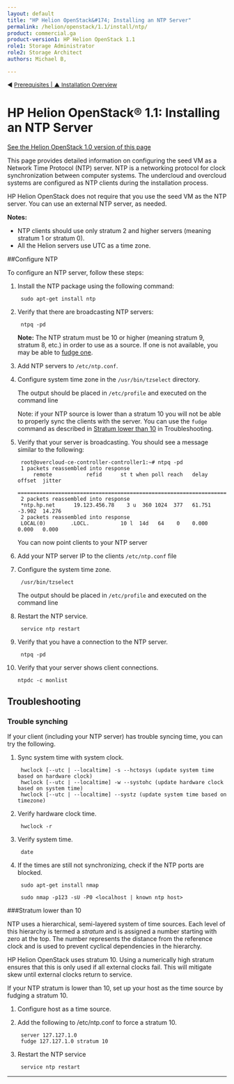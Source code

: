 ```yaml
---
layout: default
title: "HP Helion OpenStack&#174; Installing an NTP Server"
permalink: /helion/openstack/1.1/install/ntp/
product: commercial.ga
product-version1: HP Helion OpenStack 1.1
role1: Storage Administrator
role2: Storage Architect
authors: Michael B, 

---
```

<!--PUBLISHED-->


<script>

function PageRefresh {
onLoad="window.refresh"
}

PageRefresh();

</script>

<p style="font-size: small;"> &#9664; <a href="/helion/openstack/1.1/install/prereqs/#ntp">Prerequisites | <a href="/helion/openstack/1.1/install/overview/"> &#9650; Installation Overview</a> </p> 

# HP Helion OpenStack&#174; 1.1: Installing an NTP Server
[See the Helion OpenStack 1.0 version of this page](/helion/openstack/install/ntp/)

This page provides detailed information on configuring the seed VM as a Network Time Protocol (NTP) server. NTP is a networking protocol for clock synchronization between computer systems. The undercloud and overcloud systems are configured as NTP clients during the installation process.

HP Helion OpenStack does not require that you use the seed VM as the NTP server. You can use an external NTP server, as needed.

**Notes:** 

* NTP clients should use only stratum 2 and higher servers (meaning stratum 1 or stratum 0).
* All the Helion servers use UTC as a time zone.

##Configure NTP

To configure an NTP server, follow these steps: 

1. Install the NTP package using the following command:

		sudo apt-get install ntp

2. Verify that there are broadcasting NTP servers:

		ntpq -pd

	**Note:** The NTP stratum must be 10 or higher (meaning stratum 9, stratum 8, etc.) in order to use as a source. If one is not available, you may be able to [fudge one](#fudge).

3. Add NTP servers to `/etc/ntp.conf`.

4. Configure system time zone in the `/usr/bin/tzselect` directory.

	The output should be placed in `/etc/profile` and executed on the command line

	Note: if your NTP source is lower than a stratum 10 you will not be able to properly sync the clients with the server. You can use the `fudge` command as described in [Stratum lower than 10](#fudge) in Troubleshooting.

5. Verify that your server is broadcasting. You should see a message similar to the following: 

		root@overcloud-ce-controller-controller1:~# ntpq -pd
		1 packets reassembled into response
			remote           refid      st t when poll reach   delay   offset  jitter
		==============================================================================
		2 packets reassembled into response
		*ntp.hp.net      19.123.456.78    3 u  360 1024  377   61.751   -3.902  14.276
		2 packets reassembled into response
		LOCAL(0)        .LOCL.          10 l  14d   64    0    0.000    0.000   0.000


	You can now point clients to your NTP server

6. Add your NTP server IP to the clients `/etc/ntp.conf` file

7. Configure the system time zone.

		/usr/bin/tzselect

	The output should be placed in `/etc/profile` and executed on the command line

8. Restart the NTP service.

		service ntp restart

9. Verify that you have a connection to the NTP server.

		ntpq -pd

10. Verify that your server shows client connections.

		ntpdc -c monlist

## Troubleshooting ##

### Trouble synching ###

If your client (including your NTP server) has trouble syncing time, you can try the following.

1. Sync system time with system clock.

		hwclock [--utc | --localtime] -s --hctosys (update system time based on hardware clock)
		hwclock [--utc | --localtime] -w --systohc (update hardware clock based on system time)
		hwclock [--utc | --localtime] --systz (update system time based on timezone)

2. Verify hardware clock time.

		hwclock -r

3. Verify system time.

		date

4. If the times are still not synchronizing, check if the NTP ports are blocked.

		sudo apt-get install nmap

		sudo nmap -p123 -sU -P0 <localhost | known ntp host>

###Stratum lower than 10<a name="fudge"></a>

NTP uses a hierarchical, semi-layered system of time sources. Each level of this hierarchy is termed a *stratum* and is assigned a number starting with zero at the top. The number represents the distance from the reference clock and is used to prevent cyclical dependencies in the hierarchy. 

HP Helion OpenStack uses stratum 10. Using a numerically high stratum ensures that this is only used if all external clocks fail. This will mitigate skew until external clocks return to service.

If your NTP stratum is lower than 10, set up your host as the time source by fudging a stratum 10.

1. Configure host as a time source.

2. Add the following to /etc/ntp.conf to force a stratum 10.

		server 127.127.1.0
		fudge 127.127.1.0 stratum 10

3. Restart the NTP service

		service ntp restart

----
